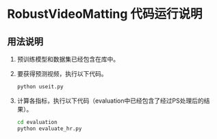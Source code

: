# RobustVideoMatting 代码运行说明



## 用法说明
1. 预训练模型和数据集已经包含在库中。

2. 要获得预测视频，执行以下代码。
   ```bash
   python useit.py
   ```

3. 计算各指标，执行以下代码（evaluation中已经包含了经过PS处理后的结果）。
   ```bash
   cd evaluation
   python evaluate_hr.py
   ```